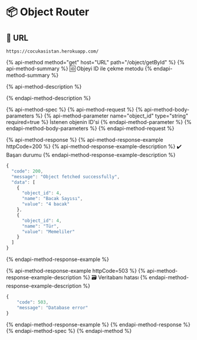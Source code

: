# 📦 Object Router

## 🔗 URL

```text
https://cocukasistan.herokuapp.com/
```

{% api-method method="get" host="URL" path="/object/getById" %}
{% api-method-summary %}
🆔 Objeyi ID ile çekme metodu 
{% endapi-method-summary %}

{% api-method-description %}

{% endapi-method-description %}

{% api-method-spec %}
{% api-method-request %}
{% api-method-body-parameters %}
{% api-method-parameter name="object\_id" type="string" required=true %}
İstenen objenin ID'si
{% endapi-method-parameter %}
{% endapi-method-body-parameters %}
{% endapi-method-request %}

{% api-method-response %}
{% api-method-response-example httpCode=200 %}
{% api-method-response-example-description %}
✔️ Başarı durumu
{% endapi-method-response-example-description %}

```javascript
{
  "code": 200,
  "message": "Object fetched successfully",
  "data": [
    {
      "object_id": 4,
      "name": "Bacak Sayısı",
      "value": "4 bacak"
    },
    {
      "object_id": 4,
      "name": "Tür",
      "value": "Memeliler"
    }
  ]
}
```
{% endapi-method-response-example %}

{% api-method-response-example httpCode=503 %}
{% api-method-response-example-description %}
🗃️ Veritabanı hatası
{% endapi-method-response-example-description %}

```javascript
{
    "code": 503,
    "message": "Database error"
}
```
{% endapi-method-response-example %}
{% endapi-method-response %}
{% endapi-method-spec %}
{% endapi-method %}

